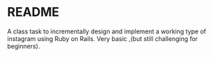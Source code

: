 # README

A class task to incrementally design and implement a working type of instagram using Ruby on Rails. Very basic ,(but still challenging for beginners).
